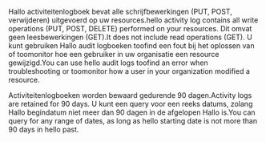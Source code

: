 <span data-ttu-id="b4f77-101">Hallo activiteitenlogboek bevat alle schrijfbewerkingen (PUT, POST, verwijderen) uitgevoerd op uw resources.</span><span class="sxs-lookup"><span data-stu-id="b4f77-101">hello activity log contains all write operations (PUT, POST, DELETE) performed on your resources.</span></span> <span data-ttu-id="b4f77-102">Dit omvat geen leesbewerkingen (GET).</span><span class="sxs-lookup"><span data-stu-id="b4f77-102">It does not include read operations (GET).</span></span> <span data-ttu-id="b4f77-103">U kunt gebruiken Hallo audit logboeken toofind een fout bij het oplossen van of toomonitor hoe een gebruiker in uw organisatie een resource gewijzigd.</span><span class="sxs-lookup"><span data-stu-id="b4f77-103">You can use hello audit logs toofind an error when troubleshooting or toomonitor how a user in your organization modified a resource.</span></span>

<span data-ttu-id="b4f77-104">Activiteitenlogboeken worden bewaard gedurende 90 dagen.</span><span class="sxs-lookup"><span data-stu-id="b4f77-104">Activity logs are retained for 90 days.</span></span> <span data-ttu-id="b4f77-105">U kunt een query voor een reeks datums, zolang Hallo begindatum niet meer dan 90 dagen in de afgelopen Hallo is.</span><span class="sxs-lookup"><span data-stu-id="b4f77-105">You can query for any range of dates, as long as hello starting date is not more than 90 days in hello past.</span></span>

